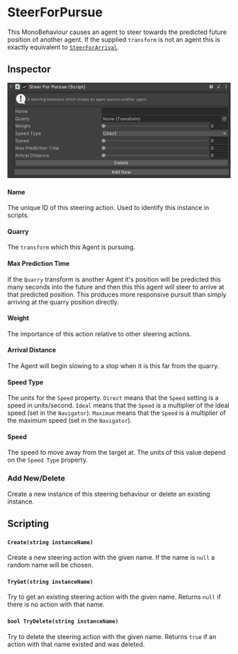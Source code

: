 # SteerForPursue

This MonoBehaviour causes an agent to steer towards the predicted future position of another agent. If the supplied `transform` is not an agent this is exactly equivalent to [`SteerForArrival`](../SteerForArrival).

## Inspector

![EntityIdentity Inspector](../../../../images/SteerForPursueInspector.png)

#### Name

The unique ID of this steering action. Used to identify this instance in scripts.

#### Quarry

The `transform` which this Agent is pursuing.

#### Max Prediction Time

If the `Quarry` transform is another Agent it's position will be predicted this many seconds into the future and then this this agent will steer to arrive at that predicted position. This produces more responsive pursuit than simply arriving at the quarry position directly.

#### Weight

The importance of this action relative to other steering actions.

#### Arrival Distance

The Agent will begin slowing to a stop when it is this far from the quarry.

#### Speed Type

The units for the `Speed` property. `Direct` means that the `Speed` setting is a speed in units/second. `Ideal` means that the `Speed` is a multiplier of the ideal speed (set in the `Navigator`). `Maximum` means that the `Speed` is a multiplier of the maximum speed (set in the `Navigator`).

#### Speed

The speed to move away from the target at. The units of this value depend on the `Speed Type` property.

### Add New/Delete

Create a new instance of this steering behaviour or delete an existing instance.

## Scripting

#### `Create(string instanceName)`

Create a new steering action with the given name. If the name is `null` a random name will be chosen.

#### `TryGet(string instanceName)`

Try to get an existing steering action with the given name. Returns `null` if there is no action with that name.

#### `bool TryDelete(string instanceName)`

Try to delete the steering action with the given name. Returns `true` if an action with that name existed and was deleted.